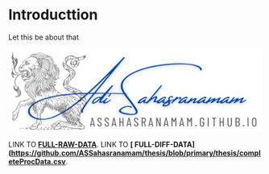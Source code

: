 Introducttion
============================
Let this be about that 

![About 4](https://github.com/ASSahasranamam/thesis/blob/primary/thesis/logo.png?raw=true)


 LINK TO **[ FULL-RAW-DATA](https://github.com/ASSahasranamam/thesis/blob/primary/thesis/NewCols.csv)**.
  LINK TO **[ FULL-DIFF-DATA](https://github.com/ASSahasranamam/thesis/blob/primary/thesis/completeProcData.csv**.


